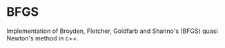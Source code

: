 # BFGS
Implementation of Broyden, Fletcher, Goldfarb and Shanno's (BFGS) quasi Newton's method in c++. 
